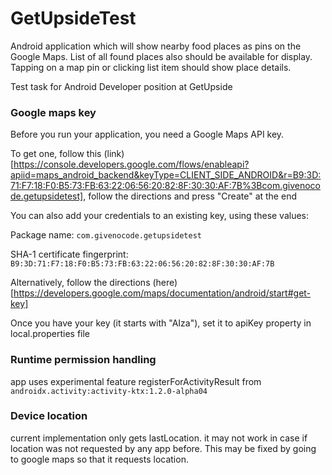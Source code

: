 # GetUpsideTest

Android application which will show nearby food places as pins on the Google Maps. List of all found places also should be available for display. Tapping on a map pin or clicking list item should show place details.

Test task for Android Developer position at GetUpside


### Google maps key

Before you run your application, you need a Google Maps API key.

To get one, follow this (link)[https://console.developers.google.com/flows/enableapi?apiid=maps_android_backend&keyType=CLIENT_SIDE_ANDROID&r=B9:3D:71:F7:18:F0:B5:73:FB:63:22:06:56:20:82:8F:30:30:AF:7B%3Bcom.givenocode.getupsidetest], follow the directions and press "Create" at the end

You can also add your credentials to an existing key, using these values:

Package name:
`com.givenocode.getupsidetest`

SHA-1 certificate fingerprint:
`B9:3D:71:F7:18:F0:B5:73:FB:63:22:06:56:20:82:8F:30:30:AF:7B`

Alternatively, follow the directions (here)[https://developers.google.com/maps/documentation/android/start#get-key]


Once you have your key (it starts with "AIza"), set it to apiKey property in local.properties file



### Runtime permission handling

app uses experimental feature registerForActivityResult from `androidx.activity:activity-ktx:1.2.0-alpha04`

### Device location

current implementation only gets lastLocation. it may not work in case if location was not requested by any app before. This may be fixed by going to google maps so that it requests location.


